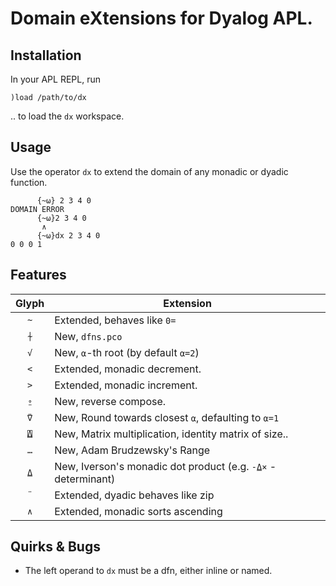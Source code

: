 
# Domain eXtensions for Dyalog APL.

## Installation

In your APL REPL, run
```
)load /path/to/dx
```
.. to load the `dx` workspace.

## Usage

Use the operator `dx` to extend the domain of any monadic or dyadic function.

```
      {~⍵} 2 3 4 0
DOMAIN ERROR
      {~⍵}2 3 4 0
       ∧
      {~⍵}dx 2 3 4 0
0 0 0 1
```

## Features

| Glyph | Extension                                                     |
| :---: | ------------------------------------------------------------- |
|  `~`  | Extended, behaves like `0=`                                   |
|  `⍭`  | New, `dfns.pco`                                               |
|  `√`  | New, `⍺`-th root (by default `⍺=2`)                           |
|  `<`  | Extended, monadic decrement.                                  |
|  `>`  | Extended, monadic increment.                                  |
|  `⍛`  | New, reverse compose.                                         |
|  `⍢`  | New, Round towards closest `⍺`, defaulting to `⍺=1`           |
|  `⍍`  | New, Matrix multiplication, identity matrix of size..         |
|  `…`  | New, Adam Brudzewsky's Range                                  |
|  `⍙`  | New, Iverson's monadic dot product (e.g. `-⍙×` - determinant) |
|  `¨`  | Extended, dyadic behaves like zip                             |
|  `∧`  | Extended, monadic sorts ascending                             |

## Quirks & Bugs

* The left operand to `dx` must be a dfn, either inline or named.

